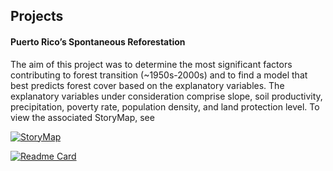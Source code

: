 ## Projects 

#### Puerto Rico’s Spontaneous Reforestation
The aim of this project was to determine the most significant factors contributing to forest transition (~1950s-2000s) and to find a model that best predicts forest cover based on the explanatory variables. The explanatory variables under consideration comprise slope, soil productivity, precipitation, poverty rate, population density, and land protection level. To view the associated StoryMap, see 

[![StoryMap](https://storymaps.arcgis.com/stories/b8961440d1604d7aba09ebcb268fe07a)](https://storymaps.arcgis.com/stories/b8961440d1604d7aba09ebcb268fe07a)



[![Readme Card](https://github-readme-stats.vercel.app/api/pin/?username=mattiegisselbeck&repo=puerto-rico-forest-transition)](https://github.com/mattiegisselbeck/puerto-rico-forest-transition)
